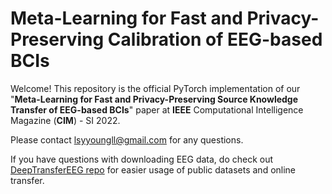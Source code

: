 # Meta-Learning for Fast and Privacy-Preserving Calibration of EEG-based BCIs  
Welcome! This repository is the official PyTorch implementation of our "**Meta-Learning for Fast and Privacy-Preserving Source Knowledge Transfer of EEG-based BCIs**" paper at **IEEE** Computational Intelligence Magazine (**CIM**) - SI 2022.

Please contact lsyyoungll@gmail.com for any questions.

If you have questions with downloading EEG data, do check out [DeepTransferEEG repo](https://github.com/sylyoung/DeepTransferEEG) for easier usage of public datasets and online transfer.